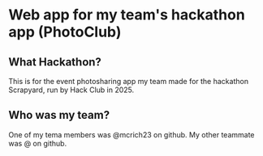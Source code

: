 # Web app for my team's hackathon app (PhotoClub)

## What Hackathon?
This is for the event photosharing app my team made for the hackathon Scrapyard, run by Hack Club in 2025.

## Who was my team?
One of my tema members was @mcrich23 on github. My other teammate was @ on github.
